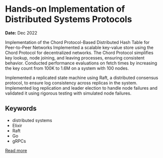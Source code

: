 # Hands-on Implementation of Distributed Systems Protocols

**Date:** Dec 2022

Implementation of the Chord Protocol-Based Distributed Hash Table for Peer-to-Peer Networks
Implemented a scalable key-value store using the Chord Protocol for decentralized networks. The Chord Protocol simplifies key lookup, node joining, and leaving processes, ensuring consistent behavior. Conducted performance evaluations on fetch times by increasing the key count from 100K to 1.6M on a system with 100 nodes.

Implemented a replicated state machine using Raft, a distributed consensus protocol, to ensure log consistency across replicas in the system. Implemented log replication and leader election to handle node failures and validated it using rigorous testing with simulated node failures.

## Keywords
- distributed systems
- Elixir
- Raft
- Go
- gRPCs




[Read more](https://utkarshkhandelwal.substack.com/p/implementation-of-distributed-key)

